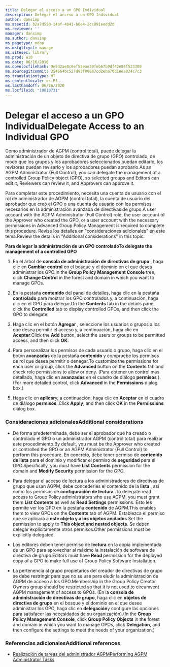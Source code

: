 ```yaml
---
title: Delegar el acceso a un GPO Individual
description: Delegar el acceso a un GPO Individual
author: dansimp
ms.assetid: b2a7d550-14bf-4b41-b6e4-2cc091eedd2d
ms.reviewer: ''
manager: dansimp
ms.author: dansimp
ms.pagetype: mdop
ms.mktglfcycl: manage
ms.sitesec: library
ms.prod: w10
ms.date: 06/16/2016
ms.openlocfilehash: 9e5d2ae8c6ef52eae39feb67b9df42e84f523300
ms.sourcegitcommit: 354664bc527d93f80687cd2eba70d1eea024c7c3
ms.translationtype: MT
ms.contentlocale: es-ES
ms.lasthandoff: 06/26/2020
ms.locfileid: "10818731"
---
```

# <span data-ttu-id="8a64e-103">Delegar el acceso a un GPO Individual</span><span class="sxs-lookup"><span data-stu-id="8a64e-103">Delegate Access to an Individual GPO</span></span>


<span data-ttu-id="8a64e-104">Como administrador de AGPM (control total), puede delegar la administración de un objeto de directiva de grupo (GPO) controlado, de modo que los grupos y los aprobadores seleccionados puedan editarlo, los revisores puedan revisarlo y los aprobadores puedan aprobarlo.</span><span class="sxs-lookup"><span data-stu-id="8a64e-104">As an AGPM Administrator (Full Control), you can delegate the management of a controlled Group Policy object (GPO), so selected groups and Editors can edit it, Reviewers can review it, and Approvers can approve it.</span></span>

<span data-ttu-id="8a64e-105">Para completar este procedimiento, necesita una cuenta de usuario con el rol de administrador de AGPM (control total), la cuenta de usuario del aprobador que creó el GPO o una cuenta de usuario con los permisos necesarios en la administración avanzada de directivas de grupo.</span><span class="sxs-lookup"><span data-stu-id="8a64e-105">A user account with the AGPM Administrator (Full Control) role, the user account of the Approver who created the GPO, or a user account with the necessary permissions in Advanced Group Policy Management is required to complete this procedure.</span></span> <span data-ttu-id="8a64e-106">Revise los detalles en "consideraciones adicionales" en este tema.</span><span class="sxs-lookup"><span data-stu-id="8a64e-106">Review the details in "Additional considerations" in this topic.</span></span>

**<span data-ttu-id="8a64e-107">Para delegar la administración de un GPO controlado</span><span class="sxs-lookup"><span data-stu-id="8a64e-107">To delegate the management of a controlled GPO</span></span>**

1.  <span data-ttu-id="8a64e-108">En el árbol de **consola de administración de directivas de grupo** , haga clic en **Cambiar control** en el bosque y el dominio en el que desea administrar los GPO.</span><span class="sxs-lookup"><span data-stu-id="8a64e-108">In the **Group Policy Management Console** tree, click **Change Control** in the forest and domain in which you want to manage GPOs.</span></span>

2.  <span data-ttu-id="8a64e-109">En la pestaña **contenido** del panel de detalles, haga clic en la pestaña **controlado** para mostrar los GPO controlados y, a continuación, haga clic en el GPO para delegar.</span><span class="sxs-lookup"><span data-stu-id="8a64e-109">On the **Contents** tab in the details pane, click the **Controlled** tab to display controlled GPOs, and then click the GPO to delegate.</span></span>

3.  <span data-ttu-id="8a64e-110">Haga clic en el botón **Agregar** , seleccione los usuarios o grupos a los que desea permitir el acceso y, a continuación, haga clic en **Aceptar**.</span><span class="sxs-lookup"><span data-stu-id="8a64e-110">Click the **Add** button, select the users or groups to be permitted access, and then click **OK**.</span></span>

4.  <span data-ttu-id="8a64e-111">Para personalizar los permisos de cada usuario o grupo, haga clic en el botón **avanzadas** de la pestaña **contenido** y compruebe los permisos de rol que desea permitir o denegar.</span><span class="sxs-lookup"><span data-stu-id="8a64e-111">To customize the permissions for each user or group, click the **Advanced** button on the **Contents** tab and check role permissions to allow or deny.</span></span> <span data-ttu-id="8a64e-112">(Para obtener un control más detallado, haga clic en **avanzadas** en el cuadro de diálogo **permisos** ).</span><span class="sxs-lookup"><span data-stu-id="8a64e-112">(For more detailed control, click **Advanced** in the **Permissions** dialog box.)</span></span>

5.  <span data-ttu-id="8a64e-113">Haga clic en **aplicar**y, a continuación, haga clic en **Aceptar** en el cuadro de diálogo **permisos** .</span><span class="sxs-lookup"><span data-stu-id="8a64e-113">Click **Apply**, and then click **OK** in the **Permissions** dialog box.</span></span>

### <span data-ttu-id="8a64e-114">Consideraciones adicionales</span><span class="sxs-lookup"><span data-stu-id="8a64e-114">Additional considerations</span></span>

-   <span data-ttu-id="8a64e-115">De forma predeterminada, debe ser el aprobador que ha creado o controlado el GPO o un administrador AGPM (control total) para realizar este procedimiento.</span><span class="sxs-lookup"><span data-stu-id="8a64e-115">By default, you must be the Approver who created or controlled the GPO or an AGPM Administrator (Full Control) to perform this procedure.</span></span> <span data-ttu-id="8a64e-116">En concreto, debe tener permiso de **contenido de lista** para el dominio y modificar el permiso de **seguridad** para el GPO.</span><span class="sxs-lookup"><span data-stu-id="8a64e-116">Specifically, you must have **List Contents** permission for the domain and **Modify Security** permission for the GPO.</span></span>

-   <span data-ttu-id="8a64e-117">Para delegar el acceso de lectura a los administradores de directivas de grupo que usan AGPM, debe concederles el contenido de la **lista** , así como los permisos de **configuración de lectura** .</span><span class="sxs-lookup"><span data-stu-id="8a64e-117">To delegate read access to Group Policy administrators who use AGPM, you must grant them **List Contents** as well as **Read Settings** permissions.</span></span> <span data-ttu-id="8a64e-118">Esto les permite ver los GPO en la pestaña **contenido** de AGPM.</span><span class="sxs-lookup"><span data-stu-id="8a64e-118">This enables them to view GPOs on the **Contents** tab of AGPM.</span></span> <span data-ttu-id="8a64e-119">Establezca el permiso que se aplicará a **este objeto y a los objetos anidados**.</span><span class="sxs-lookup"><span data-stu-id="8a64e-119">Set the permission to apply to **This object and nested objects**.</span></span> <span data-ttu-id="8a64e-120">Se deben delegar explícitamente otros permisos.</span><span class="sxs-lookup"><span data-stu-id="8a64e-120">Other permissions must be explicitly delegated.</span></span>

-   <span data-ttu-id="8a64e-121">Los editores deben tener permiso de **lectura** en la copia implementada de un GPO para aprovechar al máximo la instalación de software de directiva de grupo.</span><span class="sxs-lookup"><span data-stu-id="8a64e-121">Editors must have **Read** permission for the deployed copy of a GPO to make full use of Group Policy Software Installation.</span></span>

-   <span data-ttu-id="8a64e-122">La pertenencia al grupo propietarios del creador de directivas de grupo se debe restringir para que no se use para eludir la administración de AGPM de acceso a los GPO.</span><span class="sxs-lookup"><span data-stu-id="8a64e-122">Membership in the Group Policy Creator Owners group should be restricted so that it is not used to circumvent AGPM management of access to GPOs.</span></span> <span data-ttu-id="8a64e-123">(En la **consola de administración de directivas de grupo**, haga clic en **objetos de directiva de grupo** en el bosque y el dominio en el que desee administrar los GPO, haga clic en **delegación**y configure las opciones para satisfacer las necesidades de su organización).</span><span class="sxs-lookup"><span data-stu-id="8a64e-123">(In the **Group Policy Management Console**, click **Group Policy Objects** in the forest and domain in which you want to manage GPOs, click **Delegation**, and then configure the settings to meet the needs of your organization.)</span></span>

### <span data-ttu-id="8a64e-124">Referencias adicionales</span><span class="sxs-lookup"><span data-stu-id="8a64e-124">Additional references</span></span>

-   [<span data-ttu-id="8a64e-125">Realización de tareas del administrador AGPM</span><span class="sxs-lookup"><span data-stu-id="8a64e-125">Performing AGPM Administrator Tasks</span></span>](performing-agpm-administrator-tasks.md)

 

 





